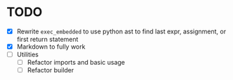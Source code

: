# TODO

- [x] Rewrite `exec_embedded` to use python ast to find last expr, assignment, or first return statement
- [x] Markdown to fully work
- [ ] Utilities
  - [ ] Refactor imports and basic usage
  - [ ] Refactor builder
